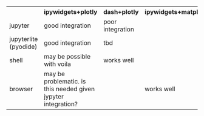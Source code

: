 <table>
  <tr>
    <td>
    <th>ipywidgets+plotly</th>
    <th>dash+plotly</th>
    <th>ipywidgets+matplotlib</th>
    <th>dash+matplotlib</th>
  </tr>
  <tr>
    <td>jupyter</td>
    <td>good integration</td>
    <td>poor integration</td>
  </tr>
  <tr>
    <td>jupyterlite (pyodide)</td>
    <td>good integration</td>
    <td>tbd</td>
  </tr>
  <tr>
    <td>shell</td>
    <td>may be possible with voila</td>
    <td>works well</td>
  </tr>
  <tr>
    <td>browser</td>
    <td>may be problematic. is this needed given jypyter integration?<td/>
    <td>works well</td>    
  </tr>
</table>
